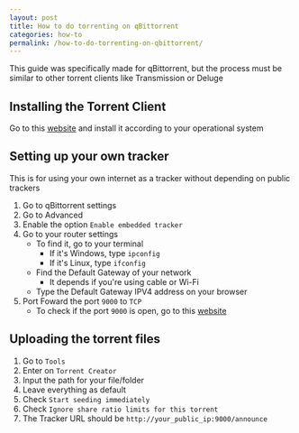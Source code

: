 ```yaml
---
layout: post
title: How to do torrenting on qBittorrent
categories: how-to
permalink: /how-to-do-torrenting-on-qbittorrent/
---
```


This guide was specifically made for qBittorrent, but the process must be similar to other torrent clients like Transmission or Deluge

## Installing the Torrent Client
Go to this <a href="https://www.qbittorrent.org/download" target="_blank">website</a> and install it according to your operational system

## Setting up your own tracker
This is for using your own internet as a tracker without depending on public trackers

1. Go to qBittorrent settings
2. Go to Advanced
3. Enable the option ```Enable embedded tracker```
4. Go to your router settings
    - To find it, go to your terminal
        - If it's Windows, type ```ipconfig```
        - If it's Linux, type ```ifconfig```
    - Find the Default Gateway of your network
        - It depends if you're using cable or Wi-Fi
    - Type the Default Gateway IPV4 address on your browser
5. Port Foward the port ```9000``` to ```TCP```
    - To check if the port ```9000``` is open, go to this <a href="https://www.yougetsignal.com/tools/open-ports/" target="_blank">website</a>

## Uploading the torrent files
1. Go to ```Tools```
2. Enter on ```Torrent Creator```
3. Input the path for your file/folder
4. Leave everything as default
5. Check ```Start seeding immediately```
6. Check ```Ignore share ratio limits for this torrent```
7. The Tracker URL should be ```http://your_public_ip:9000/announce```